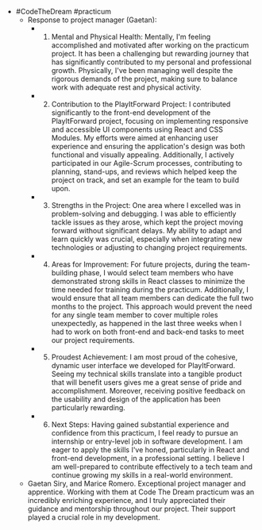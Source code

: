 - #CodeTheDream #practicum
	- Response to project manager (Gaetan):
		- 1. Mental and Physical Health:
		   Mentally, I'm feeling accomplished and motivated after working on the practicum project. It has been a challenging but rewarding journey that has significantly contributed to my personal and professional growth. Physically, I've been managing well despite the rigorous demands of the project, making sure to balance work with adequate rest and physical activity.
		- 2. Contribution to the PlayItForward Project:
		   I contributed significantly to the front-end development of the PlayItForward project, focusing on implementing responsive and accessible UI components using React and CSS Modules. My efforts were aimed at enhancing user experience and ensuring the application's design was both functional and visually appealing. Additionally, I actively participated in our Agile-Scrum processes, contributing to planning, stand-ups, and reviews which helped keep the project on track, and set an example for the team to build upon.
		- 3. Strengths in the Project:
		   One area where I excelled was in problem-solving and debugging. I was able to efficiently tackle issues as they arose, which kept the project moving forward without significant delays. My ability to adapt and learn quickly was crucial, especially when integrating new technologies or adjusting to changing project requirements.
		- 4. Areas for Improvement:
		   For future projects, during the team-building phase, I would select team members who have demonstrated strong skills in React classes to minimize the time needed for training during the practicum. Additionally, I would ensure that all team members can dedicate the full two months to the project. This approach would prevent the need for any single team member to cover multiple roles unexpectedly, as happened in the last three weeks when I had to work on both front-end and back-end tasks to meet our project requirements.
		- 5. Proudest Achievement:
		   I am most proud of the cohesive, dynamic user interface we developed for PlayItForward. Seeing my technical skills translate into a tangible product that will benefit users gives me a great sense of pride and accomplishment. Moreover, receiving positive feedback on the usability and design of the application has been particularly rewarding.
		- 6. Next Steps:
		   Having gained substantial experience and confidence from this practicum, I feel ready to pursue an internship or entry-level job in software development. I am eager to apply the skills I've honed, particularly in React and front-end development, in a professional setting. I believe I am well-prepared to contribute effectively to a tech team and continue growing my skills in a real-world environment.
	- Gaetan Siry, and Marice Romero. Exceptional project manager and apprentice.
	  Working with them at Code The Dream practicum was an incredibly enriching experience, and I truly appreciated their guidance and mentorship throughout our project. Their support played a crucial role in my development.